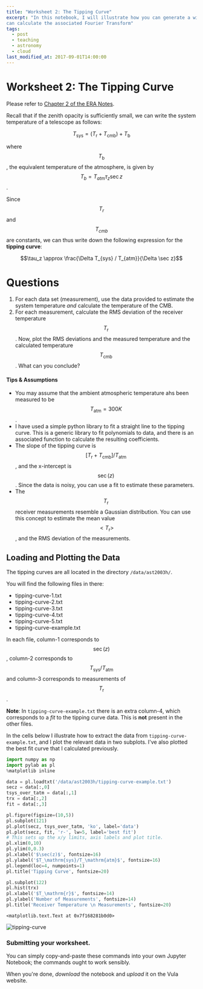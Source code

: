 ```yaml
---
title: "Worksheet 2: The Tipping Curve"
excerpt: "In this notebook, I will illustrate how you can generate a window function, and how you
can calculate the associated Fourier Transform"
tags: 
  - post
  - teaching 
  - astronomy
  - cloud
last_modified_at: 2017-09-01T14:00:00
---
```


# Worksheet 2: The Tipping Curve

Please refer to [Chapter 2 of the ERA Notes][era-ch2]. 

Recall that if the zenith opacity is sufficiently small, we can write the system temperature of a telescope as follows:

$$ T_\mathrm{sys} = (T_\mathrm{r} + T_\mathrm{cmb})+T_\mathrm{b} $$

where $$T_\mathrm{b}$$, the equivalent temperature of the atmosphere, is given by $$T_b=T_{atm} \tau_z \sec z$$.

Since $$T_r$$ and $$T_{cmb}$$ are constants, we can thus write down the following expression for the **tipping curve**:

$$\tau_z \approx \frac{\Delta T_{sys} / T_{atm}}{\Delta \sec z}$$

# Questions

1. For each data set (measurement), use the data provided to estimate the system temperature _and_ calculate the temperature of the CMB.
2. For each measurement, calculate the RMS deviation of the receiver temperature $$T_\mathrm{r}$$. Now, plot the RMS deviations and the measured temperature and the calculated temperature $$T_\mathrm{cmb}$$. What can you conclude?

#### Tips & Assumptions
* You may assume that the ambient atmospheric temperature ahs been measured to be $$T_\mathrm{atm}=300K$$.
* I have used a simple python library to fit a straight line to the tipping curve. This is a generic library to fit polynomials to data, and there is an associated function to calculate the resulting coefficients. 
* The slope of the tipping curve is $$[T_\mathrm{r}+T_\mathrm{cmb}]/T_\mathrm{atm}$$, and the x-intercept is $$\sec(z)$$. Since the data is noisy, you can use a fit to estimate these parameters.
* The $$T_\mathrm{r}$$ receiver measurements resemble a Gaussian distribution. You can use this concept to estimate the mean value $$<T_\mathrm{r}>$$, and the RMS deviation of the measurements.

## Loading and Plotting the Data

The tipping curves are all located in the directory `/data/ast2003h/`. 

You will find the following files in there:

* tipping-curve-1.txt
* tipping-curve-2.txt
* tipping-curve-3.txt
* tipping-curve-4.txt
* tipping-curve-5.txt
* tipping-curve-example.txt

In each file, column-1 corresponds to $$\sec(z)$$, column-2 corresponds to $$T_\mathrm{sys}/T_\mathrm{atm}$$ and column-3 corresponds to measurements of $$T_\mathrm{r}$$.

**Note**: In `tipping-curve-example.txt` there is an extra column-4, which corresponds to a _fit_ to the tipping curve data. This is **not** present in the other files.

In the cells below I illustrate how to extract the data from `tipping-curve-example.txt`, and I plot the relevant data in two subplots. I've also plotted the best fit curve that I calculated previously. 


```python
import numpy as np
import pylab as pl
%matplotlib inline
```


```python
data = pl.loadtxt('/data/ast2003h/tipping-curve-example.txt')
secz = data[:,0]
tsys_over_tatm = data[:,1]
trx = data[:,2]
fit = data[:,3]
```


```python
pl.figure(figsize=(10,5))
pl.subplot(121)
pl.plot(secz, tsys_over_tatm, 'ko', label='data')
pl.plot(secz, fit, 'r-', lw=5, label='best fit')
# This sets up the x/y limits, axis labels and plot title.
pl.xlim(0,10)
pl.ylim(0,0.3)
pl.xlabel('$\sec(z)$', fontsize=16)
pl.ylabel('$T_\mathrm{sys}/T_\mathrm{atm}$', fontsize=16)
pl.legend(loc=4, numpoints=1)
pl.title('Tipping Curve', fontsize=20)

pl.subplot(122)
pl.hist(trx)
pl.xlabel('$T_\mathrm{r}$', fontsize=14)
pl.ylabel('Number of Measurements', fontsize=14)
pl.title('Receiver Temperature \n Measurements', fontsize=20)
```




    <matplotlib.text.Text at 0x7f168281b0d0>




![tipping-curve]({{site.url}}/assets/images/tipping-curve-worksheet_4_1.png)


### Submitting your worksheet.

You can simply copy-and-paste these commands into your own Jupyter Notebook; the commands ought to
work sensibly. 

When you're done, _download_ the notebook and _upload_ it on the Vula website.

[era-ch2]: http://www.cv.nrao.edu/~sransom/web/Ch2.html
